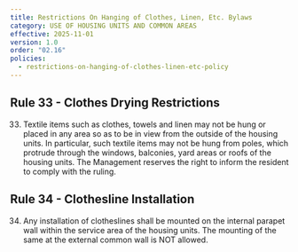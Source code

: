 ```yaml
---
title: Restrictions On Hanging of Clothes, Linen, Etc. Bylaws
category: USE OF HOUSING UNITS AND COMMON AREAS
effective: 2025-11-01
version: 1.0
order: "02.16"
policies:
  - restrictions-on-hanging-of-clothes-linen-etc-policy
---
```


## Rule 33 - Clothes Drying Restrictions

33) Textile items such as clothes, towels and linen may not be hung or placed in any area so as to be in view from the outside of the housing units. In particular, such textile items may not be hung from poles, which protrude through the windows, balconies, yard areas or roofs of the housing units. The Management reserves the right to inform the resident to comply with the ruling.

## Rule 34 - Clothesline Installation

34) Any installation of clotheslines shall be mounted on the internal parapet wall within the service area of the housing units. The mounting of the same at the external common wall is NOT allowed.
